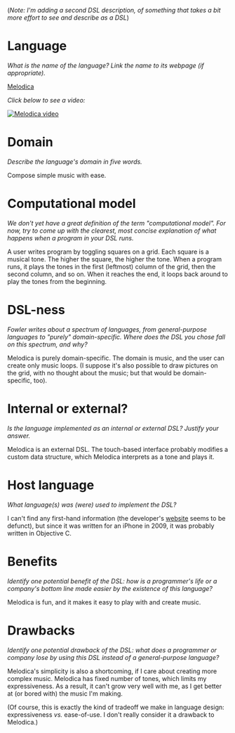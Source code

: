 (*Note: I'm adding a second DSL description, of something that
takes a bit more effort to see and describe as a DSL*)

# Language
_What is the name of the language? Link the name to its webpage 
(if appropriate)._

[Melodica](https://itunes.apple.com/us/app/melodica-free/id338223055?mt=8)

_Click below to see a video:_

[![Melodica video](https://img.youtube.com/vi/wVZMaXMNz-0/0.jpg)](https://www.youtube.com/watch?v=wVZMaXMNz-0)

# Domain
_Describe the language's domain in five words._

Compose simple music with ease.

# Computational model
_We don't yet have a great definition of the term "computational model". 
For now, try to come up with the clearest, most concise explanation of 
what happens when a program in your DSL runs._

A user writes program by toggling squares on a grid. Each square is a musical
tone. The higher the square, the higher the tone. When a program runs, it plays
the tones in the first (leftmost) column of the grid, then the second column, 
and so on. When it reaches the end, it loops back around to play the tones from
the beginning.

# DSL-ness
_Fowler writes about a spectrum of languages, from general-purpose languages to 
"purely" domain-specific. Where does the DSL you chose fall on this spectrum, 
and why?_ 

Melodica is purely domain-specific. The domain is music, and the user can
create only music loops. (I suppose it's also possible to draw pictures on the
grid, with no thought about the music; but that would be domain-specific, too).

# Internal or external?
_Is the language implemented as an internal or external DSL? 
Justify your answer._

Melodica is an external DSL. The touch-based interface probably modifies a 
custom data structure, which Melodica interprets as a tone and plays it.

# Host language
_What language(s) was (were) used to implement the DSL?_

I can't find any first-hand information (the developer's 
[website](http://candycaneapps.com/) seems to be defunct), but since it was 
written for an iPhone in 2009, it was probably written in Objective C.

# Benefits
_Identify one potential benefit of the DSL: how is a programmer's life or a 
company's bottom line made easier by the existence of this language?_

Melodica is fun, and it makes it easy to play with and create music.

# Drawbacks
_Identify one potential drawback of the DSL: what does a programmer or company 
lose by using this DSL instead of a general-purpose language?_

Melodica's simplicity is also a shortcoming, if I care about creating more 
complex music. Melodica has fixed number of tones, which limits my 
expressiveness. As a result, it can't grow very well with me, as I get better
at (or bored with) the music I'm making.

(Of course, this is exactly the kind of tradeoff we make in language design:
expressiveness _vs._ ease-of-use. I don't really consider it a drawback to 
Melodica.)
